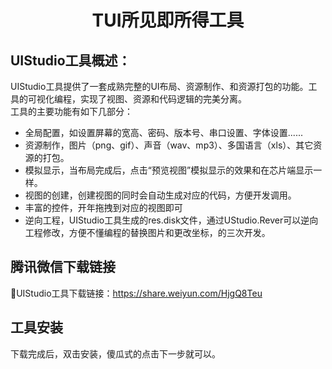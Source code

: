 <h1 align="center"> TUI所见即所得工具 </h1>

## UIStudio工具概述：
UIStudio工具提供了一套成熟完整的UI布局、资源制作、和资源打包的功能。工具的可视化编程，实现了视图、资源和代码逻辑的完美分离。<br>
工具的主要功能有如下几部分：<br>
* 全局配置，如设置屏幕的宽高、密码、版本号、串口设置、字体设置......
* 资源制作，图片（png、gif）、声音（wav、mp3）、多国语言（xls）、其它资源的打包。
* 模拟显示，当布局完成后，点击“预览视图”模拟显示的效果和在芯片端显示一样。
* 视图的创建，创建视图的同时会自动生成对应的代码，方便开发调用。
* 丰富的控件，开年拖拽到对应的视图即可
* 逆向工程，UIStudio工具生成的res.disk文件，通过UStudio.Rever可以逆向工程修改，方便不懂编程的替换图片和更改坐标，的三次开发。

## 腾讯微信下载链接
🔨UIStudio工具下载链接：https://share.weiyun.com/HjgQ8Teu

## 工具安装
下载完成后，双击安装，傻瓜式的点击下一步就可以。
